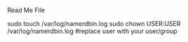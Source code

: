 Read Me File

sudo touch /var/log/namerdbin.log
sudo chown USER:USER /var/log/namerdbin.log  #replace user with your user/group